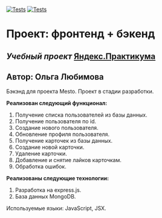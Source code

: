 [![Tests](../../actions/workflows/tests-13-sprint.yml/badge.svg)](../../actions/workflows/tests-13-sprint.yml) [![Tests](../../actions/workflows/tests-14-sprint.yml/badge.svg)](../../actions/workflows/tests-14-sprint.yml)

# **Проект: фронтенд + бэкенд**

## _Учебный проект_ [Яндекс.Практикума](https://practicum.yandex.ru/)

## Автор: Ольга Любимова

<!--## [Ссылка на репозиторий](https://github.com/Aelia5/react-mesto-auth)-->

Бэкэнд для проекта Mesto. Проект в стадии разработки.

**Реализован следующий функционал:**

1. Получение списка пользователей из базы данных.
2. Получение пользователя по id.
3. Создание нового пользователя.
4. Обновление профиля пользователя.
5. Получение карточек из базы данных.
6. Создание новой карточки.
7. Удаление карточки. 
8. Добавление и снятие лайков карточкам.
9. Обработка ошибок.

**Реализованы следующие технологии:**

1. Разработка на express.js.
2. База данных MongoDB.

Используемые языки: JavaScript, JSX.
